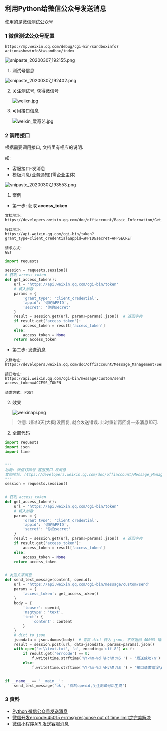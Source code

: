 ## 利用Python给微信公众号发送消息

使用的是微信测试公众号

### 1 微信测试公众号配置

```
https://mp.weixin.qq.com/debug/cgi-bin/sandboxinfo?action=showinfo&t=sandbox/index
```

![snipaste_20200307_192155.png](http://ww1.sinaimg.cn/large/9dc802a0gy1gcll2iwp4jj20xa098jw0.jpg)

1. 测试号信息

![snipaste_20200307_192402.png](http://ww1.sinaimg.cn/large/9dc802a0gy1gcll4lmibpj20ef040q2s.jpg)

2. 关注测试号, 获得微信号

   ![weiixn.jpg](http://ww1.sinaimg.cn/large/9dc802a0gy1gcll9fkfuhj20vp08pwft.jpg)

3. 可用接口信息

   ![weixin_爱奇艺.jpg](http://ww1.sinaimg.cn/large/9dc802a0gy1gclld1c8e9j20vg0dsju3.jpg)

### 2 调用接口

根据需要调用接口, 文档里有相应的说明.

如:

- 客服接口-发消息
- 模板消息(业务通知)(需企业主体)

![snipaste_20200307_193553.png](http://ww1.sinaimg.cn/large/9dc802a0gy1gcllgta5bej20rj04oglm.jpg)

1. 案例

- 第一步: 获取 **access_token**

```
文档地址:
https://developers.weixin.qq.com/doc/offiaccount/Basic_Information/Get_access_token.html

接口地址:
https://api.weixin.qq.com/cgi-bin/token?grant_type=client_credential&appid=APPID&secret=APPSECRET

请求方式:
GET
```

```python
import requests

session = requests.session()
# 获取 access_token
def get_access_token():
    url = 'https://api.weixin.qq.com/cgi-bin/token'
    # 填入参数
    params = {
        'grant_type': 'client_credential',
        'appid': '你的APPID',
        'secret': '你的secret'
    }
    result = session.get(url, params=params).json()  # 返回字典
    if result.get('access_token'):
        access_token = result['access_token']
    else:
        access_token = None
    return access_token
```

- 第二步: 发送消息

```
文档地址:
https://developers.weixin.qq.com/doc/offiaccount/Message_Management/Service_Center_messages.html#7

接口地址:
https://api.weixin.qq.com/cgi-bin/message/custom/send?access_token=ACCESS_TOKEN

请求方式: POST
```

2. 效果

   ![weixinapi.png](http://ww1.sinaimg.cn/large/9dc802a0gy1gclpy20alqj20hj09e75h.jpg)

> 注意: 超过3天(大概)没回复, 就会发送错误. 此时重新再回复一条消息即可.

2. 全部代码

```python
import requests
import json
import time


"""
功能: 微信订阅号 客服接口-发消息
文档地址: https://developers.weixin.qq.com/doc/offiaccount/Message_Management/Service_Center_messages.html#7
"""
session = requests.session()


# 获取 access_token
def get_access_token():
    url = 'https://api.weixin.qq.com/cgi-bin/token'
    # 填入参数
    params = {
        'grant_type': 'client_credential',
        'appid': '你的APPID',
        'secret': '你的secret'
    }
    result = session.get(url, params=params).json()  # 返回字典
    if result.get('access_token'):
        access_token = result['access_token']
    else:
        access_token = None
    return access_token


# 发送文字消息
def send_text_message(content, openid):
    url = 'https://api.weixin.qq.com/cgi-bin/message/custom/send'
    params = {
        'access_token': get_access_token()
    }
    body = {
        'touser': openid,
        'msgtype': 'text',
        'text': {
            'content': content
        }
    }
    # dict to json
    jsondata = json.dumps(body)  # 需将 dict 转为 json, 不然返回 40003 错误
    result = session.post(url, data=jsondata, params=params).json()
    with open('e:\\text.txt', 'a', encoding='utf-8') as f:
        if result.get('errcode') == 0:
            f.write(time.strftime('%Y-%m-%d %H:%M:%S ') + '发送成功\n')
        else:
            f.write(time.strftime('%Y-%m-%d %H:%M:%S ') + '接口请求错误\n')


if __name__ == '__main__':
    send_text_message('ok', '你的openid,关注测试号后生成')

```

### 3 资料

- [Python 微信公众号发送消息](https://www.cnblogs.com/supery007/p/8136295.html)
- [微信开发errcode:45015,errmsg:response out of time limit之完美解决](https://www.caogenjava.com/detail/79.html)
- [微信小程序API 发送客服消息](https://www.w3cschool.cn/weixinapp/weixinapp-api-custommsg-conversation.html)